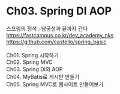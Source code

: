# Ch03. Spring DI AOP
스프링의 정석 : 남궁성과 끝까지 간다<br>
https://fastcampus.co.kr/dev_academy_nks<br>
https://github.com/castello/spring_basic<br>
<br>
Ch01. Spring 시작하기<br>
Ch02. Spring MVC<br>
Ch03. Spring DI와 AOP<br>
Ch04. MyBatis로 게시판 만들기<br>
Ch05. Spring MVC로 웹사이트 만들어보기<br>
